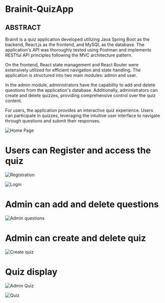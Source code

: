 # Brainit-QuizApp

 ## ABSTRACT
 Brainit is a quiz application developed utilizing Java Spring Boot as the backend, React.js as the frontend, and MySQL as the database. The application's API was thoroughly tested using Postman and implements RESTful API principles following the MVC architecture pattern.

On the frontend, React state management and React Router were extensively utilized for efficient navigation and state handling. The application is structured into two main modules: admin and user.

In the admin module, administrators have the capability to add and delete questions from the application's database. Additionally, administrators can create and delete quizzes, providing comprehensive control over the quiz content.

For users, the application provides an interactive quiz experience. Users can participate in quizzes, leveraging the intuitive user interface to navigate through questions and submit their responses.


![Home Page](https://github.com/mishal-22/Brainit-QuizApp/assets/107937088/71c9c397-1a96-43ca-aa33-fb8728adf7ba)


# Users can Register and access the quiz
![Registration](https://github.com/mishal-22/Brainit-QuizApp/assets/107937088/a775d861-9ff5-4158-b653-34e1fdbbfe1a)




![Login](https://github.com/mishal-22/Brainit-QuizApp/assets/107937088/1195ad7c-a2da-4745-ad8a-202f1da1fef8)


# Admin can add and delete questions
![Admin questions](https://github.com/mishal-22/Brainit-QuizApp/assets/107937088/94baea6e-e903-431e-88aa-678fb1d2c19f)


# Admin can create and delete quiz
![Create quiz](https://github.com/mishal-22/Brainit-QuizApp/assets/107937088/4266238f-9831-4727-95ad-b5f0f36476ea)




# Quiz display
![Admin Quiz](https://github.com/mishal-22/Brainit-QuizApp/assets/107937088/a2a0d312-321c-4c1d-80ad-0eaa322e5ddb)



![Quiz](https://github.com/mishal-22/Brainit-QuizApp/assets/107937088/130f2d2c-2b89-4a78-84b9-3c36579ee6b4)


